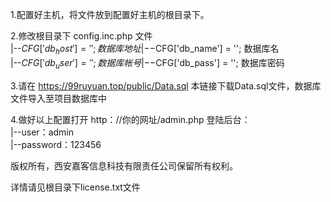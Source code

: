 1.配置好主机，将文件放到配置好主机的根目录下。  
  
  
2.修改根目录下 config.inc.php 文件  
	|--$CFG['db_host'] = '';		数据库地址  
	|--$CFG['db_name'] = '';       		数据库名   
	|--$CFG['db_user'] = '';       		数据库帐号   
	|--$CFG['db_pass'] = '';       		数据库密码  
   
3.请在 https://99ruyuan.top/public/Data.sql 本链接下载Data.sql文件，数据库文件导入至项目数据库中 
  
4.做好以上配置打开 http：//你的网址/admin.php 登陆后台：  
	|--user：admin  
	|--password：123456  
  
  
  
  
版权所有，西安嘉客信息科技有限责任公司保留所有权利。   
  
详情请见根目录下license.txt文件
